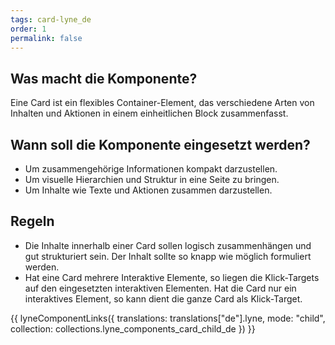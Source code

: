 ```yaml
---
tags: card-lyne_de
order: 1
permalink: false
---
```


## Was macht die Komponente?
Eine Card ist ein flexibles Container-Element, das verschiedene Arten von Inhalten und Aktionen in einem einheitlichen Block zusammenfasst.

## Wann soll die Komponente eingesetzt werden?
* Um zusammengehörige Informationen kompakt darzustellen.
* Um visuelle Hierarchien und Struktur in eine Seite zu bringen.
* Um Inhalte wie Texte und Aktionen zusammen darzustellen.

## Regeln
* Die Inhalte innerhalb einer Card sollen logisch zusammenhängen und gut strukturiert sein. Der Inhalt sollte so knapp wie möglich formuliert werden.
* Hat eine Card mehrere Interaktive Elemente, so liegen die Klick-Targets auf den eingesetzten interaktiven Elementen. Hat die Card nur ein interaktives Element, so kann dient die ganze Card als Klick-Target.

{{ lyneComponentLinks({
  translations: translations["de"].lyne,
  mode: "child",
  collection: collections.lyne_components_card_child_de
}) }}